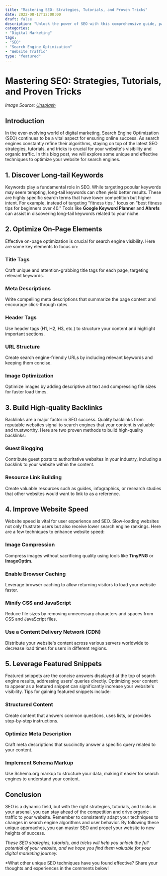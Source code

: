 ```yaml
---
title: "Mastering SEO: Strategies, Tutorials, and Proven Tricks"
date: 2022-08-17T12:00:00
draft: false
description: "Unlock the power of SEO with this comprehensive guide, packed with strategies, tutorials, and expert tricks."
categories:
- "Digital Marketing"
tags:
- "SEO"
- "Search Engine Optimization"
- "Website Traffic"
type: "featured"
---
```


# Mastering SEO: Strategies, Tutorials, and Proven Tricks

*Image Source: [Unsplash](https://unsplash.com/photos/6Fb4dLvj010)*

## Introduction

In the ever-evolving world of digital marketing, Search Engine Optimization (SEO) continues to be a vital aspect for ensuring online success. As search engines constantly refine their algorithms, staying on top of the latest SEO strategies, tutorials, and tricks is crucial for your website's visibility and organic traffic. In this blog post, we will explore some unique and effective techniques to optimize your website for search engines.

## 1. Discover Long-tail Keywords

Keywords play a fundamental role in SEO. While targeting popular keywords may seem tempting, long-tail keywords can often yield better results. These are highly specific search terms that have lower competition but higher intent. For example, instead of targeting "fitness tips," focus on "best fitness tips for beginners over 40." Tools like **Google Keyword Planner** and **Ahrefs** can assist in discovering long-tail keywords related to your niche.

## 2. Optimize On-Page Elements

Effective on-page optimization is crucial for search engine visibility. Here are some key elements to focus on:

### Title Tags

Craft unique and attention-grabbing title tags for each page, targeting relevant keywords.

### Meta Descriptions

Write compelling meta descriptions that summarize the page content and encourage click-through rates.

### Header Tags

Use header tags (H1, H2, H3, etc.) to structure your content and highlight important sections.

### URL Structure

Create search engine-friendly URLs by including relevant keywords and keeping them concise.

### Image Optimization

Optimize images by adding descriptive alt text and compressing file sizes for faster load times.

## 3. Build High-quality Backlinks

Backlinks are a major factor in SEO success. Quality backlinks from reputable websites signal to search engines that your content is valuable and trustworthy. Here are two proven methods to build high-quality backlinks:

### Guest Blogging

Contribute guest posts to authoritative websites in your industry, including a backlink to your website within the content.

### Resource Link Building

Create valuable resources such as guides, infographics, or research studies that other websites would want to link to as a reference.

## 4. Improve Website Speed

Website speed is vital for user experience and SEO. Slow-loading websites not only frustrate users but also receive lower search engine rankings. Here are a few techniques to enhance website speed:

### Image Compression

Compress images without sacrificing quality using tools like **TinyPNG** or **ImageOptim**.

### Enable Browser Caching

Leverage browser caching to allow returning visitors to load your website faster.

### Minify CSS and JavaScript

Reduce file sizes by removing unnecessary characters and spaces from CSS and JavaScript files.

### Use a Content Delivery Network (CDN)

Distribute your website's content across various servers worldwide to decrease load times for users in different regions.

## 5. Leverage Featured Snippets

Featured snippets are the concise answers displayed at the top of search engine results, addressing users' queries directly. Optimizing your content to appear as a featured snippet can significantly increase your website's visibility. Tips for gaining featured snippets include:

### Structured Content

Create content that answers common questions, uses lists, or provides step-by-step instructions.

### Optimize Meta Description

Craft meta descriptions that succinctly answer a specific query related to your content.

### Implement Schema Markup

Use Schema.org markup to structure your data, making it easier for search engines to understand your content.

## Conclusion

SEO is a dynamic field, but with the right strategies, tutorials, and tricks in your arsenal, you can stay ahead of the competition and drive organic traffic to your website. Remember to consistently adapt your techniques to changes in search engine algorithms and user behavior. By following these unique approaches, you can master SEO and propel your website to new heights of success.

*These SEO strategies, tutorials, and tricks will help you unlock the full potential of your website, and we hope you find them valuable for your digital marketing journey.*

*What other unique SEO techniques have you found effective? Share your thoughts and experiences in the comments below!

